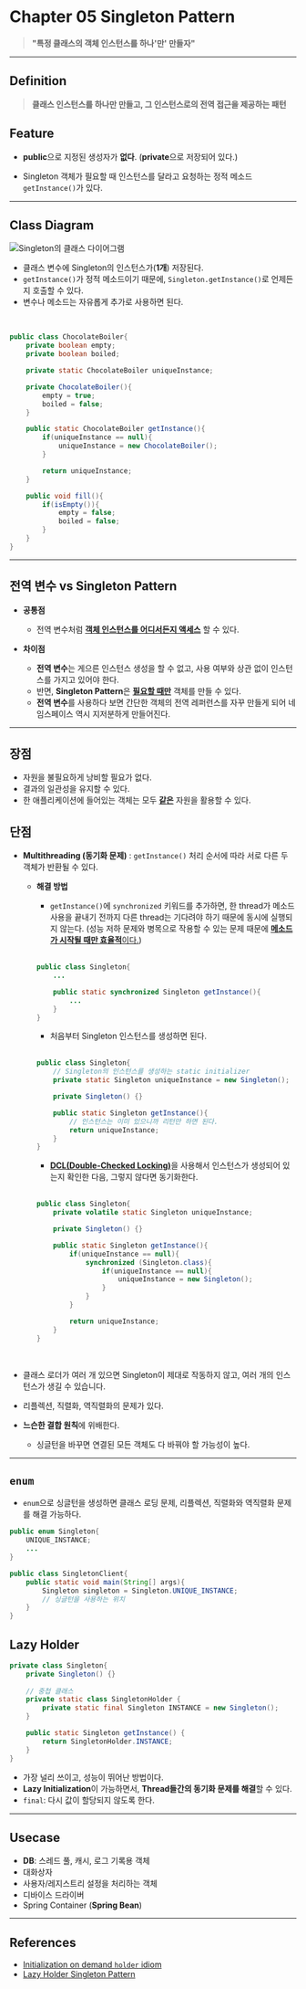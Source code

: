 # Chapter 05 Singleton Pattern

> **"특정 클래스의 객체 인스턴스를 하나'만' 만들자"**
---
## Definition
> **클래스 인스턴스를 하나만 만들고, 그 인스턴스로의 전역 접근을 제공하는 패턴**

## Feature

- **public**으로 지정된 생성자가 **없다**. (**private**으로 저장되어 있다.)

- Singleton 객체가 필요할 때 인스턴스를 달라고 요청하는 정적 메소드 ```getInstance()```가 있다. 

---

## Class Diagram

![Singleton의 클래스 다이어그램](./img/singleton_pattern.jpg)

- 클래스 변수에 Singleton의 인스턴스가(**1개**) 저장된다.
- ```getInstance()```가 정적 메소드이기 때문에, ```Singleton.getInstance()```로 언제든지 호출할 수 있다. 
- 변수나 메소드는 자유롭게 추가로 사용하면 된다.

<br>

``` java
public class ChocolateBoiler{
    private boolean empty;
    private boolean boiled;

    private static ChocolateBoiler uniqueInstance;

    private ChocolateBoiler(){
        empty = true;
        boiled = false;
    }

    public static ChocolateBoiler getInstance(){
        if(uniqueInstance == null){
            uniqueInstance = new ChocolateBoiler();
        }

        return uniqueInstance;
    }

    public void fill(){
        if(isEmpty()){
            empty = false;
            boiled = false;
        }
    }
}

```

---

## 전역 변수 vs Singleton Pattern

- **공통점**
    - 전역 변수처럼 <u>**객체 인스턴스를 어디서든지 액세스**</u> 할 수 있다.

- **차이점**
    - **전역 변수**는 게으른 인스턴스 생성을 할 수 없고, 사용 여부와 상관 없이 인스턴스를 가지고 있어야 한다.
    - 반면, **Singleton Pattern**은 <u>**필요할 때만**</u>  객체를 만들 수 있다.
    - **전역 변수**를 사용하다 보면 간단한 객체의 전역 레퍼런스를 자꾸 만들게 되어 네임스페이스 역시 지저분하게 만들어진다.

---

## 장점

- 자원을 불필요하게 낭비할 필요가 없다.
- 결과의 일관성을 유지할 수 있다.
- 한 애플리케이션에 들어있는 객체는 모두 <u>**같은**</u> 자원을 활용할 수 있다.

## 단점

- **Multithreading (동기화 문제)**
: ```getInstance()``` 처리 순서에 따라 서로 다른 두 객체가 반환될 수 있다.
    <br>
    - **해결 방법**

        - ```getInstance()```에  ```synchronized``` 키워드를 추가하면, 한 thread가 메소드 사용을 끝내기 전까지 다른 thread는 기다려야 하기 때문에 동시에 실행되지 않는다. (성능 저하 문제와 병목으로 작용할 수 있는 문제 때문에 <u>**메소드가 시작될 때만 효율적**이다.</u>)
    
        <br>

        ```java
        public class Singleton{
            ...

            public static synchronized Singleton getInstance(){
                ...
            }
        }
        ```
        - 처음부터 Singleton 인스턴스를 생성하면 된다.
        
        <br>

        ```java
        public class Singleton{
            // Singleton의 인스턴스를 생성하는 static initializer
            private static Singleton uniqueInstance = new Singleton();

            private Singleton() {}

            public static Singleton getInstance(){
                // 인스턴스는 이미 있으니까 리턴만 하면 된다.
                return uniqueInstance;
            }
        }
        ```

        - <u>**DCL(Double-Checked Locking)**</u>을 사용해서 인스턴스가 생성되어 있는지 확인한 다음, 그렇지 않다면 동기화한다.

        <br>

        ```java
        public class Singleton{
            private volatile static Singleton uniqueInstance;

            private Singleton() {}

            public static Singleton getInstance(){
                if(uniqueInstance == null){
                    synchronized (Singleton.class){
                        if(uniqueInstance == null){
                            uniqueInstance = new Singleton();
                        }
                    }
                }

                return uniqueInstance;
            }
        }
        ```

<br>

- 클래스 로더가 여러 개 있으면 Singleton이 제대로 작동하지 않고, 여러 개의 인스턴스가 생길 수 있습니다.

- 리플렉션, 직렬화, 역직렬화의 문제가 있다.

- **느슨한 결합 원칙**에 위배한다.
    - 싱글턴을 바꾸면 연결된 모든 객체도 다 바꿔야 할 가능성이 높다.

---

## ```enum```

- ```enum```으로 싱글턴을 생성하면 클래스 로딩 문제, 리플렉션, 직렬화와 역직렬화 문제를 해결 가능하다.

```java
public enum Singleton{
    UNIQUE_INSTANCE;
    ...
}

public class SingletonClient{
    public static void main(String[] args){
        Singleton singleton = Singleton.UNIQUE_INSTANCE;
        // 싱글턴을 사용하는 위치
    }
}
```

## Lazy Holder

```java
private class Singleton{
    private Singleton() {}
    
    // 중첩 클래스
    private static class SingletonHolder {
        private static final Singleton INSTANCE = new Singleton();
    }

    public static Singleton getInstance() {
        return SingletonHolder.INSTANCE;
    }
}
```

- 가장 널리 쓰이고, 성능이 뛰어난 방법이다.
- **Lazy Initialization**이 가능하면서, **Thread들간의 동기화 문제를 해결**할 수 있다.
- ```final```: 다시 값이 할당되지 않도록 한다.

---

## Usecase

- **DB**: 스레드 풀, 캐시, 로그 기록용 객체
- 대화상자
- 사용자/레지스트리 설정을 처리하는 객체
- 디바이스 드라이버
- Spring Container (**Spring Bean**)

---

## References

- [Initialization on demand ```holder``` idiom](https://jobjava00.github.io/language/java/basic/singleton/)
- [Lazy Holder Singleton Pattern](https://dev-coco.tistory.com/109)

